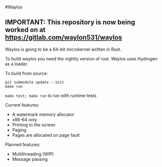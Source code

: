 #Waylos
## IMPORTANT: This repository is now being worked on at https://gitlab.com/waylon531/waylos
Waylos is going to be a 64-bit microkernel written in Rust.

To build waylos you need the nightly version of rust. Waylos uses Hydrogen as a loader.

To build from source:
```
git submodule update --init
make run
```

````make test; make run```` to run with runtime tests

Current features:
* A watermark memory allocator
* x86-64 only
* Printing to the screen
* Paging
* Pages are allocated on page fault

Planned features:
* Multithreading (WIP)
* Message passing
